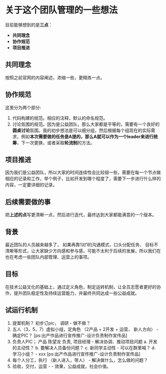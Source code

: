 # 关于这个团队管理的一些想法

目前能够想到的是**三点**：

* **共同理念**
* **协作规范**
* **项目推进**

## 共同理念

按照之前官网的内容阐述，浓缩一些，更精炼一点。

## 协作规范

这里分为两个部分:

1. 代码构建的规范。相应的注释，默认的命名规范。
2. 讨论氛围的规范。因为是公益团队，那么大家都是平等的，需要有一个良好的**圆桌讨论**氛围。我的初步想法是可以细分组，然后根据每个组现在的实际需求，例如**本次需要做的任务是A提的，那么A就可以作为一个leader来进行统筹**，下一次更换，或者采取**轮流制**的方法。

## 项目推进

因为我们是公益团队，所以大家的时间连续性会比较弱一些，需要在每一个节点做相应的记录和工作，举个例子，比如开发到哪个程度了，需要下一步进行什么样的内容，一定要详细的记录。

## 后续需要做的事

把**上述的点**写更清晰一点，然后进行迭代，最终达到大家都能满意的一个版本。

## 背景

最近团队的人员越来越多了， 如果再靠1对1的沟通模式，口头分配任务、 目标不清晰等形式，让大家缺少方向感和参与感，可能不太利于后续的发展，所以我们在也在考虑一些团队内部管理、运营上的事项。

## 目标

在技术公益文化的基础上，通过定义角色，制定运转机制，让全员志愿者更好的协作，提升团队稳定性及持续运营能力，并最终共同达成一些公益成就。

## 试运行机制

1. 提案机制？ 初步订pic， 调研   -   做不做？
2. 五人（3，5，7）虚拟小组，定角色 （2产品  + 2开发  + 运营， 新人方向）   - 确定PIC？
[ps:出产作品进行宣传推广-设计负责制作宣传品]
3. 负责人PIC； 产品 陈望龙 负责, 项目经理  - 解决协调、推动项目问题
 a. 开发的主动性？
 b. 要解决人员备份问题？
 c. 新同学主动性   - 可以在群里喊？
 d. 学习小组？  - xxx
[ps:出产作品进行宣传推广-设计负责制作宣传品]
4. 每个人分工，执行  （新人进入，带人） - 解决做什么，怎么做的问题？
5. 验收，交付，运营  -  - 效果，公益成就，社会价值。
